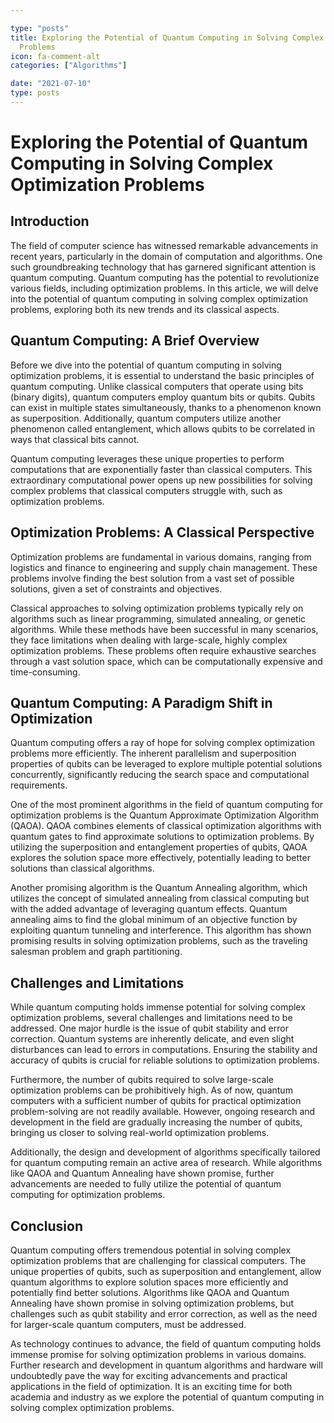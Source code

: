 ```yaml
---

type: "posts"
title: Exploring the Potential of Quantum Computing in Solving Complex Optimization
  Problems
icon: fa-comment-alt
categories: ["Algorithms"]

date: "2021-07-10"
type: posts
---
```





# Exploring the Potential of Quantum Computing in Solving Complex Optimization Problems

## Introduction

The field of computer science has witnessed remarkable advancements in recent years, particularly in the domain of computation and algorithms. One such groundbreaking technology that has garnered significant attention is quantum computing. Quantum computing has the potential to revolutionize various fields, including optimization problems. In this article, we will delve into the potential of quantum computing in solving complex optimization problems, exploring both its new trends and its classical aspects.

## Quantum Computing: A Brief Overview

Before we dive into the potential of quantum computing in solving optimization problems, it is essential to understand the basic principles of quantum computing. Unlike classical computers that operate using bits (binary digits), quantum computers employ quantum bits or qubits. Qubits can exist in multiple states simultaneously, thanks to a phenomenon known as superposition. Additionally, quantum computers utilize another phenomenon called entanglement, which allows qubits to be correlated in ways that classical bits cannot.

Quantum computing leverages these unique properties to perform computations that are exponentially faster than classical computers. This extraordinary computational power opens up new possibilities for solving complex problems that classical computers struggle with, such as optimization problems.

## Optimization Problems: A Classical Perspective

Optimization problems are fundamental in various domains, ranging from logistics and finance to engineering and supply chain management. These problems involve finding the best solution from a vast set of possible solutions, given a set of constraints and objectives.

Classical approaches to solving optimization problems typically rely on algorithms such as linear programming, simulated annealing, or genetic algorithms. While these methods have been successful in many scenarios, they face limitations when dealing with large-scale, highly complex optimization problems. These problems often require exhaustive searches through a vast solution space, which can be computationally expensive and time-consuming.

## Quantum Computing: A Paradigm Shift in Optimization

Quantum computing offers a ray of hope for solving complex optimization problems more efficiently. The inherent parallelism and superposition properties of qubits can be leveraged to explore multiple potential solutions concurrently, significantly reducing the search space and computational requirements.

One of the most prominent algorithms in the field of quantum computing for optimization problems is the Quantum Approximate Optimization Algorithm (QAOA). QAOA combines elements of classical optimization algorithms with quantum gates to find approximate solutions to optimization problems. By utilizing the superposition and entanglement properties of qubits, QAOA explores the solution space more effectively, potentially leading to better solutions than classical algorithms.

Another promising algorithm is the Quantum Annealing algorithm, which utilizes the concept of simulated annealing from classical computing but with the added advantage of leveraging quantum effects. Quantum annealing aims to find the global minimum of an objective function by exploiting quantum tunneling and interference. This algorithm has shown promising results in solving optimization problems, such as the traveling salesman problem and graph partitioning.

## Challenges and Limitations

While quantum computing holds immense potential for solving complex optimization problems, several challenges and limitations need to be addressed. One major hurdle is the issue of qubit stability and error correction. Quantum systems are inherently delicate, and even slight disturbances can lead to errors in computations. Ensuring the stability and accuracy of qubits is crucial for reliable solutions to optimization problems.

Furthermore, the number of qubits required to solve large-scale optimization problems can be prohibitively high. As of now, quantum computers with a sufficient number of qubits for practical optimization problem-solving are not readily available. However, ongoing research and development in the field are gradually increasing the number of qubits, bringing us closer to solving real-world optimization problems.

Additionally, the design and development of algorithms specifically tailored for quantum computing remain an active area of research. While algorithms like QAOA and Quantum Annealing have shown promise, further advancements are needed to fully utilize the potential of quantum computing for optimization problems.

## Conclusion

Quantum computing offers tremendous potential in solving complex optimization problems that are challenging for classical computers. The unique properties of qubits, such as superposition and entanglement, allow quantum algorithms to explore solution spaces more efficiently and potentially find better solutions. Algorithms like QAOA and Quantum Annealing have shown promise in solving optimization problems, but challenges such as qubit stability and error correction, as well as the need for larger-scale quantum computers, must be addressed.

As technology continues to advance, the field of quantum computing holds immense promise for solving optimization problems in various domains. Further research and development in quantum algorithms and hardware will undoubtedly pave the way for exciting advancements and practical applications in the field of optimization. It is an exciting time for both academia and industry as we explore the potential of quantum computing in solving complex optimization problems.